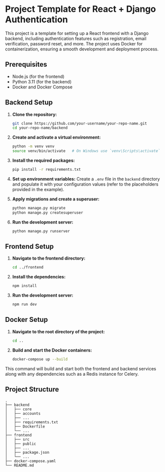 # Project Template for React + Django Authentication

This project is a template for setting up a React frontend with a Django backend, including authentication features such as registration, email verification, password reset, and more. The project uses Docker for containerization, ensuring a smooth development and deployment process.

## Prerequisites

- Node.js (for the frontend)
- Python 3.11 (for the backend)
- Docker and Docker Compose

## Backend Setup

1. **Clone the repository:**

   ```bash
   git clone https://github.com/your-username/your-repo-name.git
   cd your-repo-name/backend
   ```

2. **Create and activate a virtual environment:**

   ```bash
   python -m venv venv
   source venv/bin/activate   # On Windows use `venv\Scripts\activate`
   ```

3. **Install the required packages:**

   ```bash
   pip install -r requirements.txt
   ```

4. **Set up environment variables:**
   Create a `.env` file in the `backend` directory and populate it with your configuration values (refer to the placeholders provided in the example).

5. **Apply migrations and create a superuser:**

   ```bash
   python manage.py migrate
   python manage.py createsuperuser
   ```

6. **Run the development server:**
   ```bash
   python manage.py runserver
   ```

## Frontend Setup

1. **Navigate to the frontend directory:**

   ```bash
   cd ../frontend
   ```

2. **Install the dependencies:**

   ```bash
   npm install
   ```

3. **Run the development server:**
   ```bash
   npm run dev
   ```

## Docker Setup

1. **Navigate to the root directory of the project:**

   ```bash
   cd ..
   ```

2. **Build and start the Docker containers:**
   ```bash
   docker-compose up --build
   ```

This command will build and start both the frontend and backend services along with any dependencies such as a Redis instance for Celery.

## Project Structure

```plaintext
.
├── backend
│   ├── core
│   ├── accounts
│   ├── ...
│   ├── requirements.txt
│   ├── Dockerfile
│   └── ...
├── frontend
│   ├── src
│   ├── public
│   ├── ...
│   ├── package.json
│   └── ...
├── docker-compose.yaml
└── README.md
```
